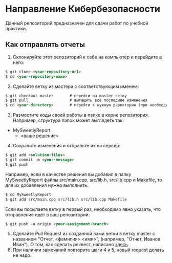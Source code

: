 # Направление Кибербезопасности
Данный репозиторий предназначен для сдачи работ по учебной практики.
## Как отправлять отчеты

1. Склонируйте этот репозиторий к себе на компьютер и перейдите в него:
```html
$ git clone <your-repository-url>
$ cd <your-repository-name>
```
2. Сделайте ветку из мастера с соответствующим именем:
```html
$ git checkout master      	# перейти на master ветку
$ git pull                 	# вытащить все последние изменения
$ cd <your-directory>       # перейти в нужную директорию (при необходимости)
```
3. Разместите коды своей работы в папке в корне репозитория. Например, структура папок может выглядеть так:
 * MySweetlyReport
    * <ваше решение>
4. Сохраните изменения и отправьте их на сервер:
```html
$ git add <solution-files>
$ git commit -m <your-message>
$ git push
```
Например, если в качестве решения вы добавил в папку MySweetlyReport файлы src/main.cpp, src/lib.h, src/lib.cpp и Makefile, то для их добавления нужно выполнить:
```html
$ cd MySweetlyReport
$ git add src/main.cpp src/lib.h src/lib.cpp Makefile
```
Если вы посылаете ветку в первый раз, необходимо явно указать, что отправление идёт в ваш репозиторий:
```html
$ git push -u origin <your-assignment-branch>
```
5. Сделайте Pull Request из созданной вами ветки в ветку master с названием "Отчет, <фамилия> <имя>", (например, "Отчет, Иванов Иван"). О том, как сделать реквест, написано [здесь](https://docs.github.com/en/pull-requests/collaborating-with-pull-requests/proposing-changes-to-your-work-with-pull-requests/creating-a-pull-request).
6. При наличии замечаний повторите шаги 4 и 5, новый request делать не надо.
